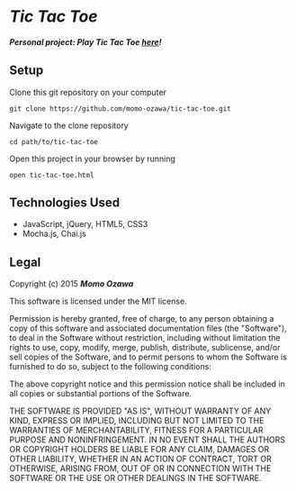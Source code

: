 # _Tic Tac Toe_

##### _Personal project:_ Play Tic Tac Toe [here](https://momo-ozawa.github.io/tic-tac-toe/)!


## Setup
Clone this git repository on your computer 
```
git clone https://github.com/momo-ozawa/tic-tac-toe.git
```

Navigate to the clone repository 
```
cd path/to/tic-tac-toe
```

Open this project in your browser by running
```
open tic-tac-toe.html
```

## Technologies Used
* JavaScript, jQuery, HTML5, CSS3
* Mocha.js, Chai.js

## Legal
Copyright (c) 2015 _**Momo Ozawa**_

This software is licensed under the MIT license.

Permission is hereby granted, free of charge, to any person obtaining a copy
of this software and associated documentation files (the "Software"), to deal
in the Software without restriction, including without limitation the rights
to use, copy, modify, merge, publish, distribute, sublicense, and/or sell
copies of the Software, and to permit persons to whom the Software is
furnished to do so, subject to the following conditions:

The above copyright notice and this permission notice shall be included in
all copies or substantial portions of the Software.

THE SOFTWARE IS PROVIDED "AS IS", WITHOUT WARRANTY OF ANY KIND, EXPRESS OR
IMPLIED, INCLUDING BUT NOT LIMITED TO THE WARRANTIES OF MERCHANTABILITY,
FITNESS FOR A PARTICULAR PURPOSE AND NONINFRINGEMENT. IN NO EVENT SHALL THE
AUTHORS OR COPYRIGHT HOLDERS BE LIABLE FOR ANY CLAIM, DAMAGES OR OTHER
LIABILITY, WHETHER IN AN ACTION OF CONTRACT, TORT OR OTHERWISE, ARISING FROM,
OUT OF OR IN CONNECTION WITH THE SOFTWARE OR THE USE OR OTHER DEALINGS IN
THE SOFTWARE.
